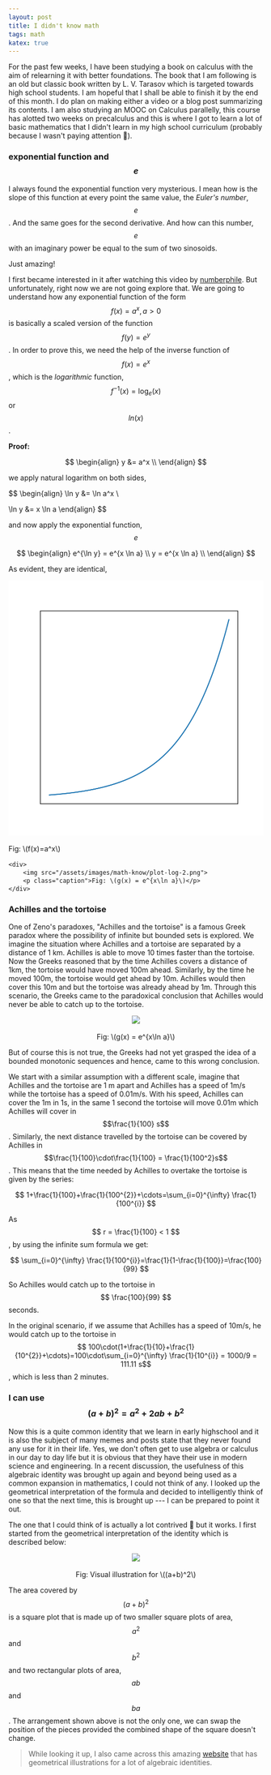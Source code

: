 ```yaml
---
layout: post
title: I didn't know math
tags: math
katex: true
---
```

For the past few weeks, I have been studying a book on calculus with the aim of relearning it with better foundations. The book that I am following is an old but classic book written by L. V. Tarasov which is targeted towards high school students. I am hopeful that I shall be able to finish it by the end of this month. I do plan on making either a video or a blog post summarizing its contents. I am also studying an MOOC on Calculus parallelly, this course has alotted two weeks on precalculus and this is where I got to learn a lot of basic mathematics that I didn't learn in my high school curriculum (probably because I wasn't paying attention 🙂). 

### exponential function and $$e$$

I always found the exponential function very mysterious. I mean how is the slope of this function at every point the same value, the *Euler's number*, $$ e $$. And the same goes for the second derivative. And how can this number, $$e$$ with an imaginary power be equal to the sum of two sinosoids. 

Just amazing! 

I first became interested in it after watching this video by [numberphile](https://www.youtube.com/watch?v=AuA2EAgAegE). But unfortunately, right now we are not going explore that. We are going to understand how any exponential function of the form $$ f(x) = a^x, a > 0 $$ is basically a scaled version of the function $$f(y) = e^y$$. In order to prove this, we need the help of the inverse function of $$f(x) = e^x$$, which is the *logarithmic* function, $$f^{-1}(x)=\log_e(x)$$ or $$ln(x)$$.

**Proof:**

$$  \begin{align}
y &= a^x \\
\end{align} $$

we apply natural logarithm on both sides,

$$ \begin{align}
\ln y &= \ln a^x  \\

\ln y &= x \ln a
\end{align} $$

and now apply the exponential function, $$e$$

$$ \begin{align}
e^{\ln y} = e^{x \ln a} \\
y = e^{x \ln a} \\
\end{align} $$

As evident, they are identical,

<div class="two-col">
    <div>
        <img src="/assets/images/math-know/plot-log.png">
        <p class="caption">Fig: \(f(x)=a^x\)</p>
    </div>

    <div>
        <img src="/assets/images/math-know/plot-log-2.png">
        <p class="caption">Fig: \(g(x) = e^{x\ln a}\)</p>
    </div>
</div>

### Achilles and the tortoise

One of Zeno's paradoxes, "Achilles and the tortoise" is a famous Greek paradox where the possibility of infinite but bounded sets is explored. We imagine the situation where Achilles and a tortoise are separated by a distance of 1 km. Achilles is able to move 10 times faster than the tortoise. Now the Greeks reasoned that by the time Achilles covers a distance of 1km, the tortoise would have moved 100m ahead. Similarly, by the time he moved 100m, the tortoise would get ahead by 10m. Achilles would then cover this 10m and but the tortoise was already ahead by 1m. Through this scenario, the Greeks came to the paradoxical conclusion that Achilles would never be able to catch up to the tortoise.

<div style="text-align: center;">
    <img style="height:380px" src="https://upload.wikimedia.org/wikipedia/commons/thumb/6/66/Zeno_Achilles_Paradox.png/768px-Zeno_Achilles_Paradox.png">
    <p class="caption">Fig: \(g(x) = e^{x\ln a}\)</p>
</div>


But of course this is not true, the Greeks had not yet grasped the idea of a bounded monotonic sequences and hence, came to this wrong conclusion.

We start with a similar assumption with a different scale, imagine that Achilles and the tortoise are 1 m apart and Achilles has a speed of 1m/s while the tortoise has a speed of 0.01m/s. With his speed, Achilles can cover the 1m in 1s, in the same 1 second the tortoise will move 0.01m which Achilles will cover in $$\frac{1}{100} s$$. Similarly, the next distance travelled by the tortoise can be covered by Achilles in $$\frac{1}{100}\cdot\frac{1}{100} = \frac{1}{100^2}s$$. This means that the time needed by Achilles to overtake the tortoise is given by the series:

$$
1+\frac{1}{100}+\frac{1}{100^{2}}+\cdots=\sum_{i=0}^{\infty} \frac{1}{100^{i}}
$$

As $$ r = \frac{1}{100} < 1 $$, by using the infinite sum formula we get:

$$
\sum_{i=0}^{\infty} \frac{1}{100^{i}}=\frac{1}{1-\frac{1}{100}}=\frac{100}{99}
$$

So Achilles would catch up to the tortoise in $$ \frac{100}{99} $$ seconds.

In the original scenario, if we assume that Achilles has a speed of 10m/s, he would catch up to the tortoise in $$ 100\cdot(1+\frac{1}{10}+\frac{1}{10^{2}}+\cdots)=100\cdot\sum_{i=0}^{\infty} \frac{1}{10^{i}} = 1000/9 = 111.11 s$$, which is less than 2 minutes.

### I can use $$(a+b)^2 = a^2 + 2ab + b^2$$

Now this is a quite common identity that we learn in early highschool and it is also the subject of many memes and posts state that they never found any use for it in their life. Yes, we don't often get to use algebra or calculus in our day to day life but it is obvious that they have their use in modern science and engineering. In a recent discussion, the usefulness of this algebraic identity was brought up again and beyond being used as a common expansion in mathematics, I could not think of any. I looked up the geometrical interpretation of the formula and decided to intelligently think of one so that the next time, this is brought up --- I can be prepared to point it out.

The one that I could think of is actually a lot contrived 🥲 but it works. I first started from the geometrical interpretation of the identity which is described below:

<div style="text-align: center;">
    <img style="width:480px" src="http://www.mathematische-basteleien.de/formel06.gif">
    <p class="caption">Fig: Visual illustration for \((a+b)^2\)</p>
</div>

The area covered by $$ (a+b)^2 $$ is a square plot that is made up of two smaller square plots of area, $$a^2$$ and $$b^2$$ and two rectangular plots of area, $$ab$$ and $$ba$$. The arrangement shown above is not the only one, we can swap the position of the pieces provided the combined shape of the square doesn't change.

> While looking it up, I also came across this amazing [website](http://www.mathematische-basteleien.de/formula.htm) that has geometrical illustrations for a lot of algebraic identities.
